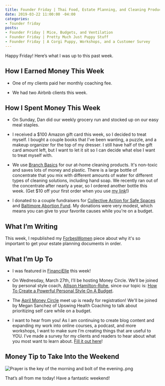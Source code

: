 ```yaml
---
title: Founder Friday | Thai Food, Estate Planning, and Cleaning Products
date: 2019-03-22 11:00:00 -04:00
categories:
- founder friday
posts:
- Founder Friday | Mice, Budgets, and Ventilation
- Founder Friday | Pretty Much Just Puppy Stuff
- Founder Friday | A Corgi Puppy, Workshops, and a Customer Survey
---
```


Happy Friday! Here’s what I was up to this past week.

## How I Earned Money This Week

* One of my clients paid her monthly coaching fee.

* We had two Airbnb clients this week. 

## How I Spent Money This Week

* On Sunday, Dan did our weekly grocery run and stocked up on our easy meal staples.

* I received a $100 Amazon gift card this week, so I decided to treat myself. I bought a couple books that I've been wanting, a puzzle, and a makeup organizer for the top of my dresser. I still have half of the gift card amount left, but I want to let it sit so I can decide what else I want to treat myself with. 

* We use [Branch Basics](http://branchbasics.refr.cc/marygermano) for our at-home cleaning products. It's non-toxic and saves lots of money and plastic. There is a large bottle of concentrate that you mix with different amounts of water for different types of cleaning solutions, including hand soap. We recently ran out of the concentrate after nearly a year, so I ordered another bottle this week. (Get $10 off your first order when you use [my link](http://branchbasics.refr.cc/marygermano)!)

* I donated to a couple fundraisers for [Collective Action for Safe Spaces](https://www.collectiveactiondc.org/) and [Baltimore Abortion Fund](http://www.baltimoreabortionfund.org/). My donations were very modest, which means you can give to your favorite causes while you're on a budget. 

## What I’m Writing

This week, I republished my [ForbesWomen](https://www.maggiegermano.com/blog/despite-their-priorities-nearly-half-of-americans-over-55-still-dont-have-a-will/) piece about why it's so important to get your estate planning documents in order.

## What I’m Up To

* I was featured in [FinanciElle](https://financielle.wordpress.com/2019/03/16/maggie-germano-founder-and-ceo-of-maggie-germano-financial-coaching/) this week!

* On Wednesday, March 27th, I’ll be hosting Money Circle. We’ll be joined by personal style coach, [Allison Hamilton-Rohe](https://dailyoutfit.com/), since our topic is: [How To Create a Powerful Personal Style On A Budget](https://www.eventbrite.com/e/money-circle-how-to-create-a-powerful-personal-style-on-a-budget-tickets-54939672038).

* The [April Money Circle](https://www.eventbrite.com/e/money-circle-honoring-self-care-keeping-your-pockets-full-tickets-59004572264) meet up is ready for registration! We'll be joined by Megan Sanchez of Upswing Health Coaching to talk about prioritizing self care while on a budget.

* I want to hear from you! As I am continuing to create blog content and expanding my work into online courses, a podcast, and more workshops, I want to make sure I’m creating things that are useful to YOU. I’ve made a survey for my clients and readers to hear about what you most want to learn about. [Fill it out here](https://docs.google.com/forms/d/e/1FAIpQLSedjARbOmwC3_EomplCDDmNze_ZVLHwymIhqJbNcNqvM6gWVg/viewform?usp=sf_link)!

## Money Tip to Take Into the Weekend

![Prayer is the key of the morning and bolt of the evening..png](/uploads/Prayer%20is%20the%20key%20of%20the%20morning%20and%20bolt%20of%20the%20evening..png)

That’s all from me today! Have a fantastic weekend!